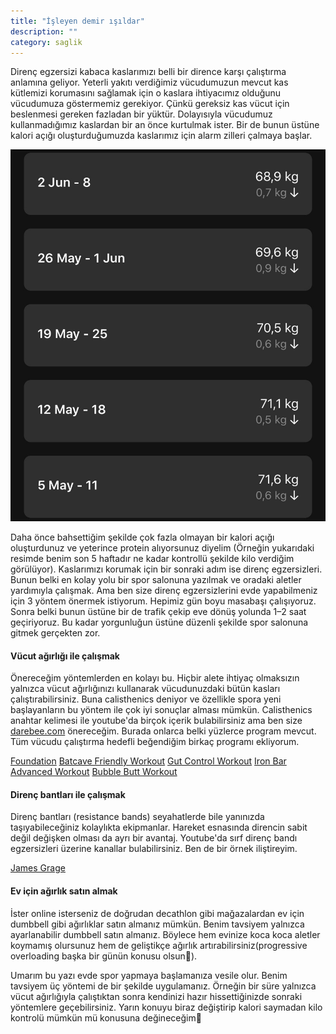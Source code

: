 ```yaml
---
title: "İşleyen demir ışıldar"
description: ""
category: saglik
---
```

Direnç egzersizi kabaca kaslarımızı belli bir dirence karşı çalıştırma anlamına geliyor. Yeterli yakıtı verdiğimiz vücudumuzun mevcut kas kütlemizi korumasını sağlamak için o kaslara ihtiyacımız olduğunu vücudumuza göstermemiz gerekiyor. Çünkü gereksiz kas vücut için beslenmesi gereken fazladan bir yüktür. Dolayısıyla vücudumuz kullanmadığımız kaslardan bir an önce kurtulmak ister. Bir de bunun üstüne kalori açığı oluşturduğumuzda kaslarımız için alarm zilleri çalmaya başlar.

![](/assets/images/isleyen-demir-isildar-0.jpeg)

Daha önce bahsettiğim şekilde çok fazla olmayan bir kalori açığı oluşturdunuz ve yeterince protein alıyorsunuz diyelim (Örneğin yukarıdaki resimde benim son 5 haftadır ne kadar kontrollü şekilde kilo verdiğim görülüyor). Kaslarımızı korumak için bir sonraki adım ise direnç egzersizleri. Bunun belki en kolay yolu bir spor salonuna yazılmak ve oradaki aletler yardımıyla çalışmak. Ama ben size direnç egzersizlerini evde yapabilmeniz için 3 yöntem önermek istiyorum. Hepimiz gün boyu masabaşı çalışıyoruz. Sonra belki bunun üstüne bir de trafik çekip eve dönüş yolunda 1–2 saat geçiriyoruz. Bu kadar yorgunluğun üstüne düzenli şekilde spor salonuna gitmek gerçekten zor.

#### Vücut ağırlığı ile çalışmak
Önereceğim yöntemlerden en kolayı bu. Hiçbir alete ihtiyaç olmaksızın yalnızca vücut ağırlığınızı kullanarak vücudunuzdaki bütün kasları çalıştırabilirsiniz. Buna calisthenics deniyor ve özellikle spora yeni başlayanların bu yöntem ile çok iyi sonuçlar alması mümkün. Calisthenics anahtar kelimesi ile youtube'da birçok içerik bulabilirsiniz ama ben size [darebee.com](https://darebee.com/) önereceğim. Burada onlarca belki yüzlerce program mevcut. Tüm vücudu çalıştırma hedefli beğendiğim birkaç programı ekliyorum.

[Foundation](https://darebee.com/programs/foundation-program.html)
[Batcave Friendly Workout](https://darebee.com/workouts/batman-workout.html)
[Gut Control Workout](https://darebee.com/workouts/gut-control-workout.html)
[Iron Bar Advanced Workout](https://darebee.com/workouts/iron-bar-advanced-workout.html)
[Bubble Butt Workout](https://www.darebee.com/workouts/bubble-butt-workout.html)

#### Direnç bantları ile çalışmak
Direnç bantları (resistance bands) seyahatlerde bile yanınızda taşıyabileceğiniz kolaylıkta ekipmanlar. Hareket esnasında direncin sabit değil değişken olması da ayrı bir avantaj. Youtube'da sırf direnç bandı egzersizleri üzerine kanallar bulabilirsiniz. Ben de bir örnek iliştireyim.

[James Grage](https://www.youtube.com/user/JamesGrage)

#### Ev için ağırlık satın almak
İster online isterseniz de doğrudan decathlon gibi mağazalardan ev için dumbbell gibi ağırlıklar satın almanız mümkün. Benim tavsiyem yalnızca ayarlanabilir dumbbell satın almanız. Böylece hem evinize koca koca aletler koymamış olursunuz hem de geliştikçe ağırlık artırabilirsiniz(progressive overloading başka bir günün konusu olsun🙂).

Umarım bu yazı evde spor yapmaya başlamanıza vesile olur. Benim tavsiyem üç yöntemi de bir şekilde uygulamanız. Örneğin bir süre yalnızca vücut ağırlığıyla çalıştıktan sonra kendinizi hazır hissettiğinizde sonraki yöntemlere geçebilirsiniz. Yarın konuyu biraz değiştirip kalori saymadan kilo kontrolü mümkün mü konusuna değineceğim👋
